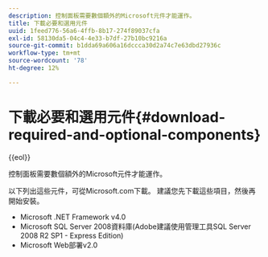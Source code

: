 ```yaml
---
description: 控制面板需要數個額外的Microsoft元件才能運作。
title: 下載必要和選用元件
uuid: 1feed776-56a6-4ffb-8b17-274f89037cfa
exl-id: 58130da5-04c4-4e33-b7df-27b10bc9216a
source-git-commit: b1dda69a606a16dccca30d2a74c7e63dbd27936c
workflow-type: tm+mt
source-wordcount: '78'
ht-degree: 12%

---
```


# 下載必要和選用元件{#download-required-and-optional-components}

{{eol}}

控制面板需要數個額外的Microsoft元件才能運作。

以下列出這些元件，可從Microsoft.com下載。 建議您先下載這些項目，然後再開始安裝。

* Microsoft .NET Framework v4.0
* Microsoft SQL Server 2008資料庫(Adobe建議使用管理工具SQL Server 2008 R2 SP1 - Express Edition)
* Microsoft Web部署v2.0
